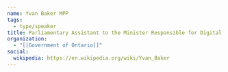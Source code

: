 ```yaml
---
name: Yvan Baker MPP
tags:
  - type/speaker
title: Parliamentary Assistant to the Minister Responsible for Digital Government and to the Minister of Finance.
organization:
  - "[[Government of Ontario]]"
social:
  wikipedia: https://en.wikipedia.org/wiki/Yvan_Baker
---
```

